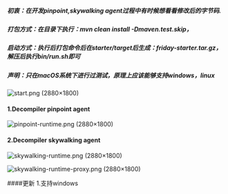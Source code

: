 ##### 初衷：在开发pinpoint,skywalking agent过程中有时候想看看修改后的字节码.

##### 打包方式：在目录下执行：mvn clean install -Dmaven.test.skip，

##### 启动方式：执行后打包命令后在starter/target后生成：friday-starter.tar.gz，解压后执行bin/run.sh即可

##### 声明：只在macOS系统下进行过测试，原理上应该能够支持windows，linux

![start.png (2880×1800)](https://raw.githubusercontent.com/zifeihan/friday/master/doc/start.png)

#### 1.Decompiler pinpoint agent

![pinpoint-runtime.png (2880×1800)](https://raw.githubusercontent.com/zifeihan/friday/master/doc/pinpoint-runtime.png)

#### 2.Decompiler skywalking agent

![skywalking-runtime.png (2880×1800)](https://raw.githubusercontent.com/zifeihan/friday/master/doc/skywalking-runtime.png)

![skywalking-runtime-proxy.png (2880×1800)](https://raw.githubusercontent.com/zifeihan/friday/master/doc/skywalking-runtime-proxy.png)

####更新
1.支持windows
